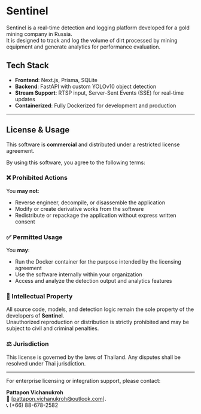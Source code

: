 # Sentinel

Sentinel is a real-time detection and logging platform developed for a gold mining company in Russia.  
It is designed to track and log the volume of dirt processed by mining equipment and generate analytics for performance evaluation.

## Tech Stack

- **Frontend**: Next.js, Prisma, SQLite
- **Backend**: FastAPI with custom YOLOv10 object detection
- **Stream Support**: RTSP input, Server-Sent Events (SSE) for real-time updates
- **Containerized**: Fully Dockerized for development and production

---

## License & Usage

This software is **commercial** and distributed under a restricted license agreement.

By using this software, you agree to the following terms:

### ❌ Prohibited Actions

You **may not**:

- Reverse engineer, decompile, or disassemble the application
- Modify or create derivative works from the software
- Redistribute or repackage the application without express written consent

### ✅ Permitted Usage

You **may**:

- Run the Docker container for the purpose intended by the licensing agreement
- Use the software internally within your organization
- Access and analyze the detection output and analytics features

### 📄 Intellectual Property

All source code, models, and detection logic remain the sole property of the developers of **Sentinel**.  
Unauthorized reproduction or distribution is strictly prohibited and may be subject to civil and criminal penalties.

### ⚖️ Jurisdiction

This license is governed by the laws of Thailand. Any disputes shall be resolved under Thai jurisdiction.

---

For enterprise licensing or integration support, please contact:

**Pattapon Vichanukroh**  
📧 [pattapon.vichanukroh@outlook.com].  
📞 (+66) 88-678-2582
